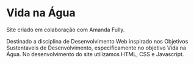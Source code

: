 # Vida na Água
Site criado em colaboração com Amanda Fully.

Destinado a disciplina de Desenvolvimento Web inspirado nos  Objetivos Sustentaveis de Desenvolvimento, especificamente no objetivo Vida na Água.
No desenvolvimento do site utilizamos HTML, CSS e Javascript.
